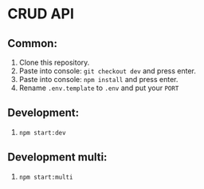# CRUD API

## Common:
1. Clone this repository.
2. Paste into console: `git checkout dev` and press enter.
3. Paste into console: `npm install` and press enter.
4. Rename `.env.template` to `.env` and put your `PORT`

## Development: 
1. `npm start:dev`

## Development multi:
1. `npm start:multi`